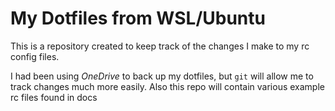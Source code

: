 # My Dotfiles from WSL/Ubuntu

This is a repository created to keep track of the changes I make to my rc config files.

I had been using *OneDrive* to back up my dotfiles, but `git` will allow me to track changes much more easily.
Also this repo will contain various example rc files found in docs
